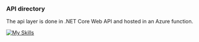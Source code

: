 ### API directory
The api layer is done in .NET Core Web API and hosted in an Azure function.


[![My Skills](https://skillicons.dev/icons?i=dotnet,cs,git&perline=4)](https://skillicons.dev)